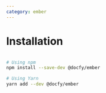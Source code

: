 ```yaml
---
category: ember
---
```


# Installation

```sh

# Using npm
npm install --save-dev @docfy/ember

# Using Yarn
yarn add --dev @docfy/ember
```
